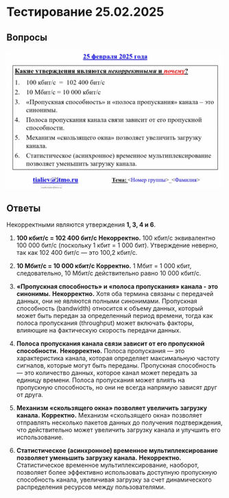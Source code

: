 # Тестирование 25.02.2025

## Вопросы

![Тестирование 25.02.2025](./images/25.02.2025.jpg)

## Ответы

Некорректными являются утверждения **1, 3, 4 и 6**.

1. **100 кбит/с = 102 400 бит/с**
   **Некорректно.** 100 кбит/с эквивалентно 100 000 бит/с (поскольку 1 кбит = 1 000 бит). Утверждение неверно, так как 102 400 бит/с — это 100,2 кбит/с.

2. **10 Мбит/с = 10 000 кбит/с**
   **Корректно.** 1 Мбит = 1 000 кбит, следовательно, 10 Мбит/с действительно равно 10 000 кбит/с.

3. **«Пропускная способность» и «полоса пропускания» канала - это синонимы.**
   **Некорректно.** Хотя оба термина связаны с передачей данных, они не являются полными синонимами. Пропускная способность (bandwidth) относится к объему данных, который может быть передан за определенный период времени, тогда как полоса пропускания (throughput) может включать факторы, влияющие на фактическую скорость передачи данных.

4. **Полоса пропускания канала связи зависит от его пропускной способности.**
   **Некорректно.** Полоса пропускания — это характеристика канала, которая определяет максимальную частоту сигналов, которые могут быть переданы. Пропускная способность — это количество данных, которое канал может передать за единицу времени. Полоса пропускания может влиять на пропускную способность, но они не всегда напрямую зависят друг от друга.

5. **Механизм «скользящего окна» позволяет увеличить загрузку канала.**
   **Корректно.** Механизм «скользящего окна» позволяет отправлять несколько пакетов данных до получения подтверждения, что действительно может увеличить загрузку канала и улучшить его использование.

6. **Статистическое (асинхронное) временное мультиплексирование позволяет уменьшить загрузку канала.**
   **Некорректно.** Статистическое временное мультиплексирование, наоборот, позволяет более эффективно использовать доступную пропускную способность канала, увеличивая загрузку за счет динамического распределения ресурсов между пользователями.
